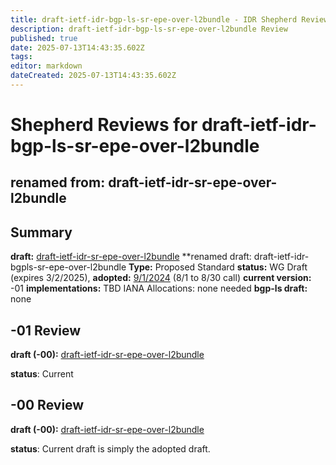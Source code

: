 ```yaml
---
title: draft-ietf-idr-bgp-ls-sr-epe-over-l2bundle - IDR Shepherd Reviews 
description: draft-ietf-idr-bgp-ls-sr-epe-over-l2bundle Review   
published: true
date: 2025-07-13T14:43:35.602Z
tags: 
editor: markdown
dateCreated: 2025-07-13T14:43:35.602Z
---
```


# Shepherd Reviews for draft-ietf-idr-bgp-ls-sr-epe-over-l2bundle 
## renamed from: draft-ietf-idr-sr-epe-over-l2bundle 


## Summary 
**draft:**  [draft-ietf-idr-sr-epe-over-l2bundle](https://datatracker.ietf.org/doc/draft-ietf-idr-sr-epe-over-l2bundle/) 
**renamed draft: draft-ietf-idr-bgpls-sr-epe-over-l2bundle 
**Type:** Proposed Standard 
**status:** WG Draft (expires 3/2/2025),
**adopted:** [9/1/2024](https://mailarchive.ietf.org/arch/msg/idr/xUckKQncQ4rLVCCAkBO6bQ6zcuk/) (8/1 to 8/30 call) 
**current version:** -01 
**implementations:** TBD
IANA Allocations: none needed 
**bgp-ls draft:** none 

## -01 Review  
 
 **draft (-00):**  [draft-ietf-idr-sr-epe-over-l2bundle](https://datatracker.ietf.org/doc/draft-ietf-idr-sr-epe-over-l2bundle/) 
 
 **status**: Current 

## -00 Review  
 
 **draft (-00):**  [draft-ietf-idr-sr-epe-over-l2bundle](https://datatracker.ietf.org/doc/draft-ietf-idr-sr-epe-over-l2bundle/) 
 
 **status**: Current draft is simply the adopted draft. 
 
